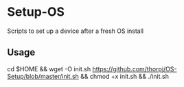 # Setup-OS
Scripts to set up a device after a fresh OS install

## Usage

cd $HOME && wget -O init.sh https://github.com/thorpj/OS-Setup/blob/master/init.sh && chmod +x init.sh && ./init.sh
